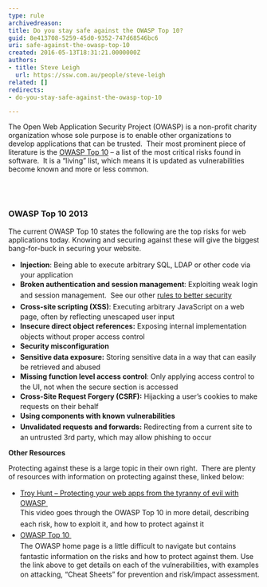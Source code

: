 ```yaml
---
type: rule
archivedreason: 
title: Do you stay safe against the OWASP Top 10?
guid: 8e413708-5259-45d0-9352-747d68546bc6
uri: safe-against-the-owasp-top-10
created: 2016-05-13T18:31:21.0000000Z
authors:
- title: Steve Leigh
  url: https://ssw.com.au/people/steve-leigh
related: []
redirects:
- do-you-stay-safe-against-the-owasp-top-10

---
```



<p>The Open Web Application Security Project (OWASP) is a non-profit charity organization&#160;whose sole purpose is to enable other organizations to develop applications that can be trusted.&#160; Their most prominent piece of literature is the <a href="https&#58;//www.owasp.org/index.php/Top_10_2013-Top_10" target="_blank">OWASP Top 10​</a>&#160;– a list of the most critical risks found in software.&#160; It is a “living” list, which means it is updated as vulnerabilities become known and more or less common. </p>
<br><excerpt class='endintro'></excerpt><br>
<h3 class="ssw15-rteElement-H3">OWASP Top 10 2013</h3><p class="p2"><span class="s1">The current OWASP Top 10 states the following are the top risks for web applications today. Knowing and securing against these will give the biggest bang-for-buck in securing your website. </span></p><ul class="p3"><li><span class="s1" style="line-height&#58;1.6;"><strong>Injection</strong>&#58; Being able to execute arbitrary SQL, LDAP or other code via your application</span><br></li><li><span class="s1" style="line-height&#58;1.6;"><strong>Broken authentication and session management</strong>&#58; Exploiting weak login and session management.&#160; See our other <a href="/_layouts/15/FIXUPREDIRECT.ASPX?WebId=3dfc0e07-e23a-4cbb-aac2-e778b71166a2&amp;TermSetId=07da3ddf-0924-4cd2-a6d4-a4809ae20160&amp;TermId=755d4b67-3a96-4455-9193-1f93102f4042">rules to better security</a>​</span><br></li><li><span class="s1" style="line-height&#58;1.6;"><strong>Cross-site scripting (XSS)</strong>&#58; Executing arbitrary JavaScript on a web page, often by reflecting unescaped user input</span><br></li><li><span class="s1" style="line-height&#58;1.6;"><strong>Insecure direct object references&#58;</strong> Exposing internal implementation objects without proper access control</span><br></li><li><span class="s1" style="line-height&#58;1.6;"><strong>Security misconfiguration</strong></span><br></li><li><span class="s1" style="line-height&#58;1.6;"><strong>Sensitive data exposure&#58;</strong> Storing sensitive data in a way that can easily be retrieved and abused</span><br></li><li><span class="s1" style="line-height&#58;1.6;"><strong>Missing function level access control</strong>&#58; Only applying access control to the UI, not when the secure section is accessed</span><br></li><li><span class="s1" style="line-height&#58;1.6;"><strong>Cross-Site Request Forgery (CSRF)&#58;</strong> Hijacking a user’s cookies to make requests on their behalf</span><br></li><li><span class="s1" style="line-height&#58;1.6;"><strong>Using components with known vulnerabilities</strong></span><br></li><li><span class="s1" style="line-height&#58;1.6;"><strong>Unvalidated requests and forwards&#58;</strong> Redirecting from a current site to an untrusted 3rd party, which may allow phishing to occur</span></li></ul><p class="p1"><span class="s1"><b>Other Resources&#160;</b></span></p><p class="p2"><span class="s1">Protecting against these is a large topic in their own right.&#160; There are plenty of resources with information on protecting against these, linked below&#58; </span></p><p class="p2"><ul><li><a href="http&#58;//tv.ssw.com/1492/protecting-your-web-apps-from-the-tyranny-of-evil-with-owasp" target="_blank" style="line-height&#58;1.6;">Troy Hunt – Protecting your web apps from the tyranny of evil with OWASP&#160;</a><br><span class="s1" style="line-height&#58;1.6;">This video goes through the OWASP Top 10 in more detail, describing each ris</span><span class="s5" style="line-height&#58;1.6;">k</span><span class="s1" style="line-height&#58;1.6;">, how to exploit it, and how to protect against it</span></li><li><a href="https&#58;//www.owasp.org/index.php/Category&#58;OWASP_Top_Ten_Project" target="_blank" style="line-height&#58;1.6;background-color&#58;initial;">OWASP Top 10&#160;</a><br><span style="line-height&#58;1.6;background-color&#58;initial;">The OWASP home page is a little difficult to </span><span style="line-height&#58;1.6;background-color&#58;initial;">navigate</span><span style="line-height&#58;1.6;background-color&#58;initial;">&#160;but contains fantastic information on the risks and how to protect against them. Use the link above to get details on each of the vulnerabilities, with examples on attacking, “Cheat Sheets” for prevention and risk/impact </span><span style="line-height&#58;1.6;background-color&#58;initial;">assessment</span><span style="line-height&#58;1.6;background-color&#58;initial;">.</span></li></ul></p>


